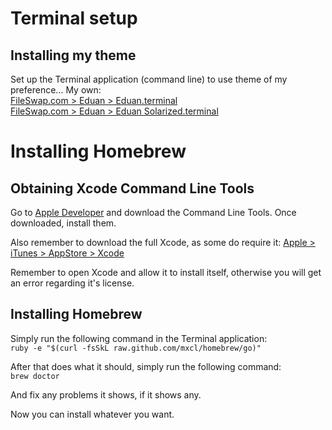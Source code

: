 # Terminal setup

## Installing my theme

Set up the Terminal application (command line) to use theme of my preference... My own:<br />
[FileSwap.com > Eduan > Eduan.terminal](http://www.fileswap.com/dl/t0wJEala52/Eduan.terminal.html)<br />
[FileSwap.com > Eduan > Eduan Solarized.terminal](http://www.fileswap.com/dl/RF0JsEODz/Eduan_Solarized.terminal.html)

# Installing Homebrew

## Obtaining Xcode Command Line Tools

Go to [Apple Developer](https://developer.apple.com/downloads) and download the Command Line Tools. Once downloaded, install them.

Also remember to download the full Xcode, as some do require it: [Apple > iTunes > AppStore > Xcode](https://itunes.apple.com/us/app/xcode/id497799835?ls=1&mt=12)

Remember to open Xcode and allow it to install itself, otherwise you will get an error regarding it's license.

## Installing Homebrew

Simply run the following command in the Terminal application:<br />
`ruby -e "$(curl -fsSkL raw.github.com/mxcl/homebrew/go)"`

After that does what it should, simply run the following command:<br />
`brew doctor`

And fix any problems it shows, if it shows any.

Now you can install whatever you want.
